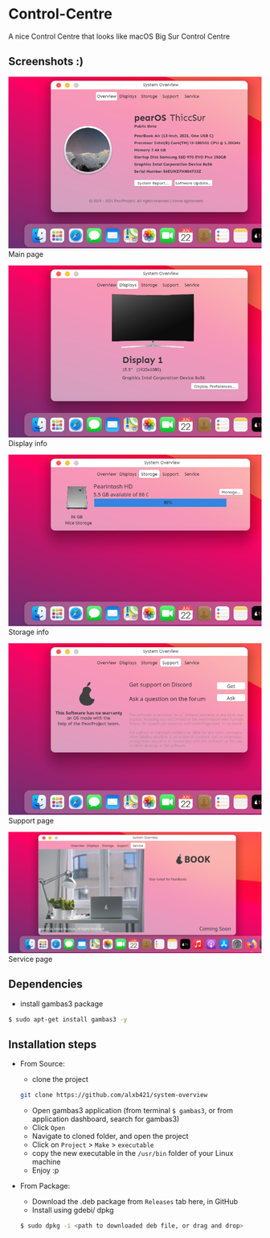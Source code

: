 # Control-Centre
A nice Control Centre that looks like macOS Big Sur Control Centre

## Screenshots :)
![Dark mode](Screenshots/ss_1.png)
Main page

![Light mode](Screenshots/ss_2.png)
Display info

![Light mode](Screenshots/ss_3.png)
Storage info

![Light mode](Screenshots/ss_4.png)
Support page

![Light mode](Screenshots/ss_5.png)
Service page

## Dependencies

   - install gambas3 package
   ```sh
   $ sudo apt-get install gambas3 -y
   ```

## Installation steps
 - From Source:

   - clone the project
   ```sh
   git clone https://github.com/alxb421/system-overview
   ```
   - Open gambas3 application (from terminal `$ gambas3`, or from application dashboard, search for gambas3)
   - Click `Open`
   - Navigate to cloned folder, and open the project
   - Click on `Project` > `Make` > `executable`
   - copy the new executable in the `/usr/bin` folder of your Linux machine
   - Enjoy :p

 - From Package:
   - Download the .deb package from `Releases` tab here, in GitHub
   - Install using gdebi/ dpkg
   ```sh
   $ sudo dpkg -i <path to downloaded deb file, or drag and drop>
   ```
